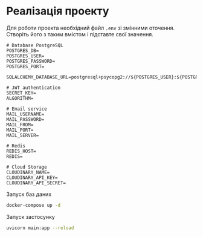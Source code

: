 # Реалізація проекту

Для роботи проекта необхідний файл `.env` зі змінними оточення.
Створіть його з таким вмістом і підставте свої значення.

```dotenv
# Database PostgreSQL
POSTGRES_DB=
POSTGRES_USER=
POSTGRES_PASSWORD=
POSTGRES_PORT=

SQLALCHEMY_DATABASE_URL=postgresql+psycopg2://${POSTGRES_USER}:${POSTGRES_PASSWORD}@localhost:${POSTGRES_PORT}/${POSTGRES_DB}

# JWT authentication
SECRET_KEY=
ALGORITHM=

# Email service
MAIL_USERNAME=
MAIL_PASSWORD=
MAIL_FROM=
MAIL_PORT=
MAIL_SERVER=

# Redis
REDIS_HOST=
REDIS=

# Cloud Storage
CLOUDINARY_NAME=
CLOUDINARY_API_KEY=
CLOUDINARY_API_SECRET=
```

Запуск баз даних


```bash
docker-compose up -d
```

Запуск застосунку


```bash
uvicorn main:app --reload
```
